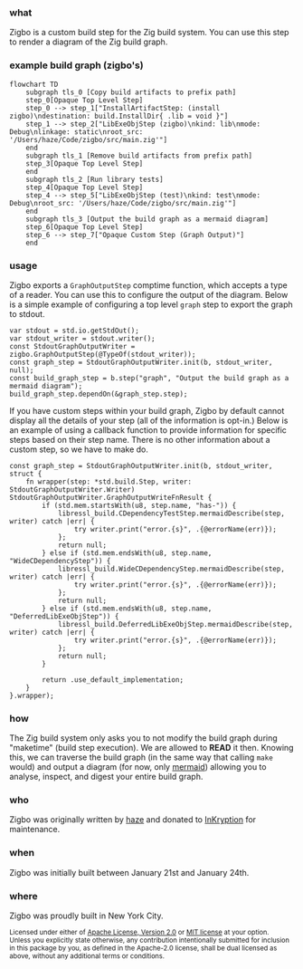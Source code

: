### what
Zigbo is a custom build step for the Zig build system. You can use this step to render a diagram of the Zig build graph.

### example build graph (zigbo's)

``` mermaid
flowchart TD
	subgraph tls_0 [Copy build artifacts to prefix path]
	step_0[Opaque Top Level Step]
	step_0 --> step_1["InstallArtifactStep: (install zigbo)\ndestination: build.InstallDir{ .lib = void }"]
	step_1 --> step_2["LibExeObjStep (zigbo)\nkind: lib\nmode: Debug\nlinkage: static\nroot_src: '/Users/haze/Code/zigbo/src/main.zig'"]
	end
	subgraph tls_1 [Remove build artifacts from prefix path]
	step_3[Opaque Top Level Step]
	end
	subgraph tls_2 [Run library tests]
	step_4[Opaque Top Level Step]
	step_4 --> step_5["LibExeObjStep (test)\nkind: test\nmode: Debug\nroot_src: '/Users/haze/Code/zigbo/src/main.zig'"]
	end
	subgraph tls_3 [Output the build graph as a mermaid diagram]
	step_6[Opaque Top Level Step]
	step_6 --> step_7["Opaque Custom Step (Graph Output)"]
	end
```

### usage
Zigbo exports a `GraphOutputStep` comptime function, which accepts a type of a reader. You can use this to configure the output of the diagram. Below is a simple example of configuring a top level `graph` step to export the graph to stdout.

``` zig
var stdout = std.io.getStdOut();
var stdout_writer = stdout.writer();
const StdoutGraphOutputWriter = zigbo.GraphOutputStep(@TypeOf(stdout_writer));
const graph_step = StdoutGraphOutputWriter.init(b, stdout_writer, null);
const build_graph_step = b.step("graph", "Output the build graph as a mermaid diagram");
build_graph_step.dependOn(&graph_step.step);
```

If you have custom steps within your build graph, Zigbo by default cannot display all the details of your step (all of the information is opt-in.) Below is an example of using a callback function to provide information for specific steps based on their step name. There is no other information about a custom step, so we have to make do.

```zig
const graph_step = StdoutGraphOutputWriter.init(b, stdout_writer, struct {
    fn wrapper(step: *std.build.Step, writer: StdoutGraphOutputWriter.Writer) StdoutGraphOutputWriter.GraphOutputWriteFnResult {
        if (std.mem.startsWith(u8, step.name, "has-")) {
            libressl_build.CDependencyTestStep.mermaidDescribe(step, writer) catch |err| {
                try writer.print("error.{s}", .{@errorName(err)});
            };
            return null;
        } else if (std.mem.endsWith(u8, step.name, "WideCDependencyStep")) {
            libressl_build.WideCDependencyStep.mermaidDescribe(step, writer) catch |err| {
                try writer.print("error.{s}", .{@errorName(err)});
            };
            return null;
        } else if (std.mem.endsWith(u8, step.name, "DeferredLibExeObjStep")) {
            libressl_build.DeferredLibExeObjStep.mermaidDescribe(step, writer) catch |err| {
                try writer.print("error.{s}", .{@errorName(err)});
            };
            return null;
        }

        return .use_default_implementation;
    }
}.wrapper);
```

### how
The Zig build system only asks you to not modify the build graph during "maketime" (build step execution). We are allowed to **READ** it then. Knowing this, we can traverse the build graph (in the same way that calling `make` would) and output a diagram (for now, only [mermaid](https://mermaid.js.org/#/)) allowing you to analyse, inspect, and digest your entire build graph.

### who
Zigbo was originally written by [haze](https://github.com/haze) and donated to [InKryption](https://github.com/InKryption) for maintenance.

### when
Zigbo was initially built between January 21st and January 24th.

### where
Zigbo was proudly built in New York City.

<sup>
Licensed under either of <a href="LICENSE-APACHE">Apache License, Version
2.0</a> or <a href="LICENSE-MIT">MIT license</a> at your option.
</sup>

<br/>

<sub>
Unless you explicitly state otherwise, any contribution intentionally submitted
for inclusion in this package by you, as defined in the Apache-2.0 license, shall
be dual licensed as above, without any additional terms or conditions.
</sub>
